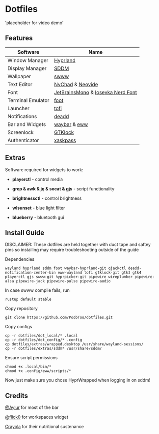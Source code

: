 # Dotfiles
'placeholder for video demo'

## Features
| Software                  | Name                                |
|---|---|
| Window Manager          | [Hyprland](https://hyprland.org/)     |
| Display Manager         | [SDDM](https://github.com/sddm/sddm)  |
| Wallpaper               | [swww](https://github.com/Horus645/swww)  |
| Text Editor             | [NvChad](https://nvchad.com/) & [Neovide](https://neovide.dev/) |
| Font                    | [JetBrainsMono](https://www.jetbrains.com/lp/mono/) & [Iosevka Nerd Font](https://github.com/ryanoasis/nerd-fonts/tree/master/patched-fonts/Iosevka)   |
| Terminal Emulator       | [foot](https://codeberg.org/dnkl/foot)      |
| Launcher                | [tofi](https://github.com/philj56/tofi)                           |
| Notifications             | [deadd](https://github.com/phuhl/linux_notification_center)      |
| Bar and Widgets         | [waybar](https://github.com/Alexays/Waybar) & [eww](https://github.com/elkowar/eww) |
| Screenlock              | [GTKlock](https://github.com/jovanlanik/gtklock) |
| Authenticator           | [xaskpass](https://github.com/user827/xaskpass) |


## Extras
Software required for widgets to work:

* **playerctl** - control media

* **grep & awk & jq & socat & gjs** - script functionality

* **brightnessctl** - control brightness

* **wlsunset** - blue light filter

* **blueberry** - bluetooth gui

## Install Guide
DISCLAIMER: These dotfiles are held together with duct tape and saftey pins so installing may require troubleshooting outside of the guide

Dependencies
```
wayland hyprland sddm foot waybar-hyprland-git qjackctl deadd-notification-center-bin eww-wayland tofi gtklock-git gtk3 gtk4 playerctl gjs swww-git hyprpicker-git pipewire wireplumber pipewire-alsa pipewire-jack pipewire-pulse pipewire-audio 
```
In case swww compile fails, run 
```
rustup default stable
```

Copy repository
```
git clone https://github.com/PoobToo/dotfiles.git
```

Copy configs
```
cp -r dotfiles/dot_local/* .local
cp -r dotfiles/dot_config/* .config
cp dotfiles/extras/wrapped.desktop /usr/share/wayland-sessions/
cp -r dotfiles/extras/sddm* /usr/share/sddm/
```

Ensure script permissions
```
chmod +x .local/bin/*
chmod +x .config/eww/scripts/*
```
Now just make sure you chose HyprWrapped when logging in on sddm!

## Credits
[@Aylur](https://github.com/Aylur/dotfiles) for most of the bar

[@flick0](https://github.com/flick0/dotfiles/tree/aurora) for workspaces widget

[Crayola](https://shop.crayola.com/color-and-draw/crayons) for their nutritional sustenance 
